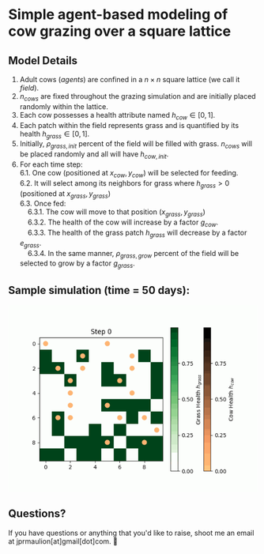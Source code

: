 # Simple agent-based modeling of cow grazing over a square lattice

## Model Details
1. Adult cows (_agents_) are confined in a $n \times n$ square lattice (we call it _field_).
2. $n_{cows}$ are fixed throughout the grazing simulation and are initially placed randomly within the lattice.
3. Each cow possesses a health attribute named $h_{cow} \in [0,1]$.
4. Each patch within the field represents grass and is quantified by its health $h_{grass} \in [0,1]$.
5. Initially, $\rho_{grass, init}$ percent of the field will be filled with grass. $n_{cows}$ will be placed randomly and all will have $h_{cow, init}$.
6. For each time step: <br>
    6.1. One cow (positioned at $x_{cow}, y_{cow}$) will be selected for feeding. <br>
    6.2. It will select among its neighbors for grass where $h_{grass} > 0$ (positioned at $x_{grass}, y_{grass}$) <br>
    6.3. Once fed: <br>
            &nbsp;&nbsp;&nbsp; 6.3.1. The cow will move to that position ($x_{grass}, y_{grass}$) <br>
            &nbsp;&nbsp;&nbsp; 6.3.2. The health of the cow will increase by a factor $g_{cow}$. <br>
            &nbsp;&nbsp;&nbsp; 6.3.3. The health of the grass patch $h_{grass}$ will decrease by a factor $e_{grass}$. <br>
            &nbsp;&nbsp;&nbsp; 6.3.4. In the same manner, $\rho_{grass, grow}$ percent of the field will be selected to grow by a factor $g_{grass}$.

## Sample simulation (time = 50 days):
![Cow Growth Simulation](cowGrowth_forReadme.gif)

## Questions?
If you have questions or anything that you'd like to raise, shoot me an email at jprmaulion[at]gmail[dot]com. 🐄
